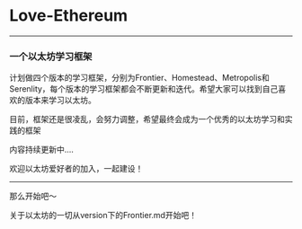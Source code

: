 # Love-Ethereum

------------------------------------------------------------------------------------------
### 一个以太坊学习框架

计划做四个版本的学习框架，分别为Frontier、Homestead、Metropolis和Serenlity，每个版本的学习框架都会不断更新和迭代。希望大家可以找到自己喜欢的版本来学习以太坊。


目前，框架还是很凌乱，会努力调整，希望最终会成为一个优秀的以太坊学习和实践的框架


内容持续更新中....


欢迎以太坊爱好者的加入，一起建设！

------------------------------------------------------------------------------------------

那么开始吧～


关于以太坊的一切从version下的Frontier.md开始吧！





